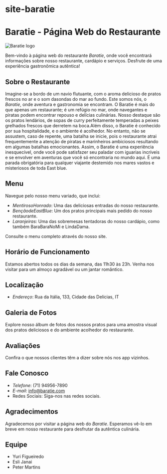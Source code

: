 # site-baratie
# Baratie - Página Web do Restaurante

![Baratie logo](logo.webp)

Bem-vindo à página web do restaurante *Baratie*, onde você encontrará informações sobre nosso restaurante, cardápio e serviços. Desfrute de uma experiência gastronômica autêntica!

## Sobre o Restaurante

Imagine-se a bordo de um navio flutuante, com o aroma delicioso de pratos frescos no ar e o som dasondas do mar ao fundo. Este somos nós, o *Baratie*, onde aventura e gastronomia se encontram. O Baratie é mais do que apenas um restaurante; é um refúgio no mar, onde navegantes e piratas podem encontrar repouso e delícias culinárias. Nosso destaque são os pratos lendários, de sopas de curry perfeitamente temperadas a peixes grelhados frescos que derretem na boca.Além disso, o Baratie é conhecido por sua hospitalidade, e o ambiente é acolhedor. No entanto, não se assustem, caso de repente, uma batalha se inicie, pois o restaurante atrai frequentemente a atenção de piratas e marinheiros ambiciosos resultando em algumas batalhas emocionantes. Assim, o Baratie é uma experiência inesquecível, onde você pode satisfazer seu paladar com iguarias incríveis e se envolver em aventuras que você só encontraria no mundo aqui. É uma parada obrigatória para qualquer viajante destemido nos mares vastos e misteriosos de toda East blue.


## Menu

Navegue pelo nosso menu variado, que inclui:

- *MentirosoHonrado*: Uma das deliciosas entradas do nosso restaurante.
- *BençãodeEastBlue*: Um dos pratos principais mais pedido do nosso restaurante.
- *Laranjeiras*: Uma das sobremesas tentadoras do nosso cardápio, como também BaraBaraNoMi e LindaDama.

Consulte o menu completo através do nosso site.

## Horário de Funcionamento

Estamos abertos todos os dias da semana, das 11h30 às 23h. Venha nos visitar para um almoço agradável ou um jantar romântico.

## Localização

- *Endereço*: Rua da Itália, 133, Cidade das Delícias, IT
  
## Galeria de Fotos

Explore nosso álbum de fotos dos nossos pratos para uma amostra visual dos pratos deliciosos e do ambiente acolhedor do restaurante.

## Avaliações

Confira o que nossos clientes têm a dizer sobre nós nos app vizinhos.

## Fale Conosco

- *Telefone*: (71) 94956-7890
- *E-mail*: info@baratie.com
- Redes Sociais: Siga-nos nas redes sociais.

## Agradecimentos

Agradecemos por visitar a página web do *Baratie*. Esperamos vê-lo em breve em nosso restaurante para desfrutar da autêntica culinária.

## Equipe
- Yuri Figueiredo 
- Esli Janai
- Peter Martins
